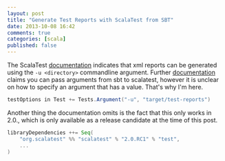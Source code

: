 ```yaml
---
layout: post
title: "Generate Test Reports with ScalaTest from SBT"
date: 2013-10-08 16:42
comments: true
categories: [scala]
published: false
---
```

The ScalaTest [documentation](http://www.scalatest.org/user_guide/using_the_runner) indicates that xml reports can be generated using the `-u <directory>` commandline argument. Further [documentation](http://www.scalatest.org/user_guide/using_scalatest_with_sbt) claims you can pass arguments from sbt to scalatest, however it is unclear on how to specify an argument that has a value. That's why I'm here.

``` scala
testOptions in Test += Tests.Argument("-u", "target/test-reports")
```

Another thing the documentation omits is the fact that this only works in 2.0., which is only available as a release candidate at the time of this post.

``` scala
libraryDependencies ++= Seq(
    "org.scalatest" %% "scalatest" % "2.0.RC1" % "test",
    ...
)
```